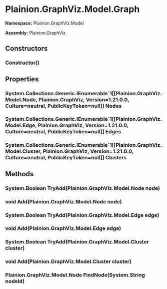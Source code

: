 
# Plainion.GraphViz.Model.Graph

**Namespace:** Plainion.GraphViz.Model

**Assembly:** Plainion.GraphViz


## Constructors

### Constructor()


## Properties

### System.Collections.Generic.IEnumerable`1[[Plainion.GraphViz.Model.Node, Plainion.GraphViz, Version=1.21.0.0, Culture=neutral, PublicKeyToken=null]] Nodes

### System.Collections.Generic.IEnumerable`1[[Plainion.GraphViz.Model.Edge, Plainion.GraphViz, Version=1.21.0.0, Culture=neutral, PublicKeyToken=null]] Edges

### System.Collections.Generic.IEnumerable`1[[Plainion.GraphViz.Model.Cluster, Plainion.GraphViz, Version=1.21.0.0, Culture=neutral, PublicKeyToken=null]] Clusters


## Methods

### System.Boolean TryAdd(Plainion.GraphViz.Model.Node node)

### void Add(Plainion.GraphViz.Model.Node node)

### System.Boolean TryAdd(Plainion.GraphViz.Model.Edge edge)

### void Add(Plainion.GraphViz.Model.Edge edge)

### System.Boolean TryAdd(Plainion.GraphViz.Model.Cluster cluster)

### void Add(Plainion.GraphViz.Model.Cluster cluster)

### Plainion.GraphViz.Model.Node FindNode(System.String nodeId)
